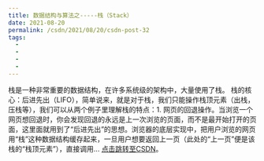```yaml
---
title: 数据结构与算法之-----栈（Stack）
date: 2021-08-20
permalink: /csdn/2021/08/20/csdn-post-32
tags:
  - 
  - 
  - 
  - 
---
```


栈是一种非常重要的数据结构，在许多系统级的架构中，大量使用了栈。    栈的核心：后进先出（LIFO），简单说来，就是对于栈，我们只能操作栈顶元素（出栈，压栈等），我们可以从两个例子里理解栈的特点：1. 网页的回退操作。当浏览一个网页想回退时，你会发现回退的永远是上一次浏览的页面，而不是最开始打开的页面，这里面就用到了“后进先出”的思想。浏览器的底层实现中，把用户浏览的网页用“栈”这种数据结构缓存起来，一旦用户想要返回上一页（此处的“上一页”便是该栈的“栈顶元素”），直接调用... [点击跳转至CSDN](https://blog.csdn.net/sixibiheye/article/details/119816787)。